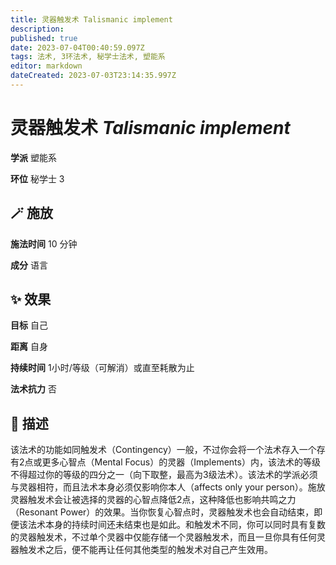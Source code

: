 ```yaml
---
title: 灵器触发术 Talismanic implement
description: 
published: true
date: 2023-07-04T00:40:59.097Z
tags: 法术, 3环法术, 秘学士法术, 塑能系
editor: markdown
dateCreated: 2023-07-03T23:14:35.997Z
---
```


# **灵器触发术** *Talismanic implement*

**学派** 塑能系 

**环位** 秘学士 3

## 🪄 施放

**施法时间** 10 分钟

**成分** 语言

## ✨ 效果 

**目标** 自己 

**距离** 自身  

**持续时间** 1小时/等级（可解消）或直至耗散为止 

**法术抗力** 否

## 📖 描述

该法术的功能如同触发术（Contingency）一般，不过你会将一个法术存入一个存有2点或更多心智点（Mental Focus）的灵器（Implements）内，该法术的等级不得超过你的等级的四分之一（向下取整，最高为3级法术）。该法术的学派必须与灵器相符，而且法术本身必须仅影响你本人（affects only your person）。施放灵器触发术会让被选择的灵器的心智点降低2点，这种降低也影响共鸣之力（Resonant Power）的效果。当你恢复心智点时，灵器触发术也会自动结束，即便该法术本身的持续时间还未结束也是如此。和触发术不同，你可以同时具有复数的灵器触发术，不过单个灵器中仅能存储一个灵器触发术，而且一旦你具有任何灵器触发术之后，便不能再让任何其他类型的触发术对自己产生效用。
    